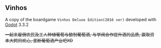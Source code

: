 ## Vinhos

A copy of the boardgame `Vinhos Deluxe Edition(2016 ver)` developed with [Godot](https://www.godotengine.org) 3.3.2

~~一起来雇佣农民及工人种植葡萄与酿制葡萄酒, 与学阀合作提升酒的品质, 赢取资本大鳄的欢心, 垄断葡萄酒产业吧XD~~
